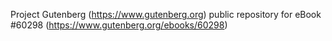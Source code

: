 Project Gutenberg (https://www.gutenberg.org) public repository for
eBook #60298 (https://www.gutenberg.org/ebooks/60298)
